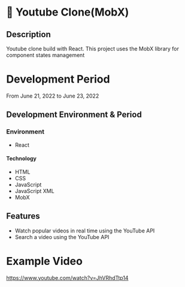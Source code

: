 # :closed_book: Youtube Clone(MobX)

## Description
Youtube clone build with React. This project uses the MobX library for component states management

# Development Period
From June 21, 2022 to June 23, 2022

## Development Environment & Period
### Environment<br/>
* React

#### Technology<br/>
* HTML
* CSS
* JavaScript
* JavaScript XML
* MobX

## Features
* Watch popular videos in real time using the YouTube API
* Search a video using the YouTube API

# Example Video
https://www.youtube.com/watch?v=JhVRhdTtp14
